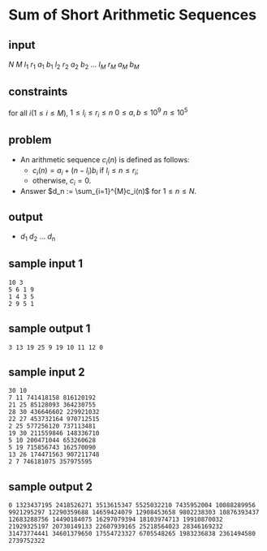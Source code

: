 # Sum of Short Arithmetic Sequences

## input
$N$ $M$
$l_1$ $r_1$ $a_1$ $b_1$ 
$l_2$ $r_2$ $a_2$ $b_2$ 
...
$l_M$ $r_M$ $a_M$ $b_M$ 

## constraints
for all $i (1 \le i \le M)$,
$1 \le l_i \le r_i \le n$
$0 \le a, b \le 10^{9}$
$n \le 10^{5}$

## problem
- An arithmetic sequence $c_i(n)$ is defined as follows:
    - $c_i(n) = a_i + (n - l_i)b_i$ if $l_i \le n \le r_i$;
    - otherwise, $c_i = 0$.
- Answer $d_n := \sum_{i=1}^{M}c_i(n)$ for $1 \le n \le N$.

## output
- $d_1$ $d_2$ ... $d_n$

## sample input 1
    10 3
    5 6 1 9
    1 4 3 5
    2 9 5 1
## sample output 1
    3 13 19 25 9 19 10 11 12 0

## sample input 2
    30 10
    7 11 741418158 816120192
    21 25 85128093 364230755
    28 30 436646602 229921032
    22 27 453732164 970712515
    2 25 577256120 737113481
    19 30 211559846 148336710
    5 10 200471044 653260628
    5 19 715856743 162570090
    13 26 174471563 907211748
    2 7 746181075 357975595
## sample output 2
    0 1323437195 2418526271 3513615347 5525032210 7435952004 10088289956 9921295297 12290359688 14659424079 12908453658 9802238303 10876393437 12683288756 14490184075 16297079394 18103974713 19910870032 21929325197 20730149133 22607939165 25218564023 28346169232 31473774441 34601379650 17554723327 6705548265 1983236838 2361494580 2739752322